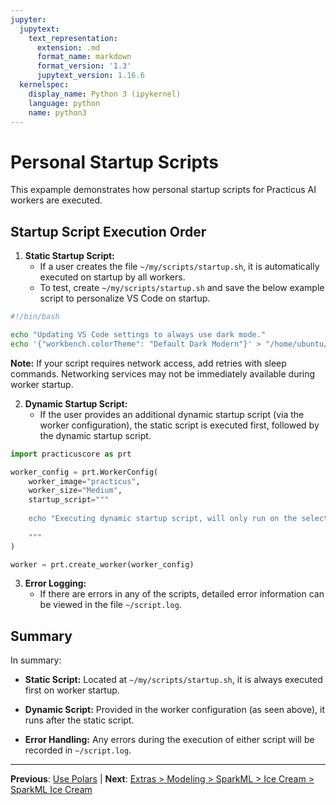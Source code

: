```yaml
---
jupyter:
  jupytext:
    text_representation:
      extension: .md
      format_name: markdown
      format_version: '1.3'
      jupytext_version: 1.16.6
  kernelspec:
    display_name: Python 3 (ipykernel)
    language: python
    name: python3
---
```


<!-- #region -->
# Personal Startup Scripts

This expample demonstrates how personal startup scripts for Practicus AI workers are executed.

## Startup Script Execution Order

1. **Static Startup Script:**
   - If a user creates the file `~/my/scripts/startup.sh`, it is automatically executed on startup by all workers.
   - To test, create `~/my/scripts/startup.sh` and save the below example script to personalize VS Code on startup.
     
```bash
#!/bin/bash

echo "Updating VS Code settings to always use dark mode."
echo '{"workbench.colorTheme": "Default Dark Modern"}' > "/home/ubuntu/.local/share/code-server/User/settings.json"
```

**Note:** If your script requires network access, add retries with sleep commands. Networking services may not be 
immediately available during worker startup.

2. **Dynamic Startup Script:**
   - If the user provides an additional dynamic startup script (via the worker configuration), the static script is executed first, followed by the dynamic startup script.

```python
import practicuscore as prt

worker_config = prt.WorkerConfig(
    worker_image="practicus",
    worker_size="Medium",
    startup_script="""
    
    echo "Executing dynamic startup script, will only run on the selected worker."
    
    """
)

worker = prt.create_worker(worker_config)
```

3. **Error Logging:**
   - If there are errors in any of the scripts, detailed error information can be viewed in the file `~/script.log`.


## Summary

In summary:

- **Static Script:** Located at `~/my/scripts/startup.sh`, it is always executed first on worker startup.
  
- **Dynamic Script:** Provided in the worker configuration (as seen above), it runs after the static script.
  
- **Error Handling:** Any errors during the execution of either script will be recorded in `~/script.log`.
<!-- #endregion -->


---

**Previous**: [Use Polars](use-polars.md) | **Next**: [Extras > Modeling > SparkML > Ice Cream > SparkML Ice Cream](../extras/modeling/sparkml/ice-cream/sparkml-ice-cream.md)
